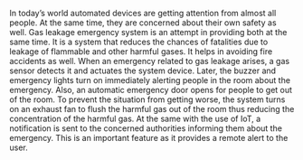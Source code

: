 In today’s world automated devices are getting attention from almost all people. At the same time, they are concerned about their own safety as well. Gas leakage emergency system is an attempt in providing both at the same time. It is a system that reduces the chances of fatalities due to leakage of flammable and other harmful gases. It helps in avoiding fire accidents as well. When an emergency related to gas leakage arises, a gas sensor detects it and actuates the system device. Later, the buzzer and emergency lights turn on immediately alerting people in the room about the emergency. Also, an automatic emergency door opens for people to get out of the room. To prevent the situation from getting worse, the system turns on an exhaust fan to flush the harmful gas out of the room thus reducing the concentration of the harmful gas. At the same with the use of IoT, a notification is sent to the concerned authorities informing them about the emergency. This is an important feature as it provides a remote alert to the user.
